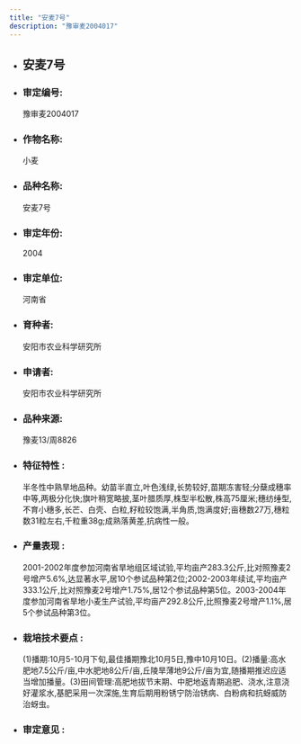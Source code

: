 ```yaml
---
title: "安麦7号"
description: "豫审麦2004017"
---
```

* ## 安麦7号
* ###  审定编号:  
   豫审麦2004017

*  ### 作物名称:  
   小麦

*   ###  品种名称: 
    安麦7号

*   ### 审定年份: 
    2004

*   ### 审定单位:  
    河南省

*   ### 育种者:  
    安阳市农业科学研究所

*   ### 申请者:  
    安阳市农业科学研究所

*   ### 品种来源:  
    豫麦13/周8826

*   ### 特征特性 : 
    半冬性中熟旱地品种。幼苗半直立,叶色浅绿,长势较好,苗期冻害轻;分蘖成穗率中等,两极分化快;旗叶稍宽略披,茎叶腊质厚,株型半松散,株高75厘米;穗纺缍型,不育小穗多,长芒、白壳、白粒,籽粒较饱满,半角质,饱满度好;亩穗数27万,穗粒数31粒左右,千粒重38g;成熟落黄差,抗病性一般。

*   ### 产量表现 : 
    2001-2002年度参加河南省旱地组区域试验,平均亩产283.3公斤,比对照豫麦2号增产5.6%,达显著水平,居10个参试品种第2位;2002-2003年续试,平均亩产333.1公斤,比对照豫麦2号增产1.75%,居12个参试品种第5位。2003-2004年度参加河南省旱地小麦生产试验,平均亩产292.8公斤,比照豫麦2号增产1.1%,居5个参试品种第3位。

*   ### 栽培技术要点 : 
    (1)播期:10月5-10月下旬,最佳播期豫北10月5日,豫中10月10日。(2)播量:高水肥地7.5公斤/亩,中水肥地8公斤/亩,丘陵旱薄地9公斤/亩为宜,随播期推迟应适当增加播量。(3)田间管理:高肥地拔节末期、中肥地返青期追肥、浇水,注意浇好灌浆水,基肥采用一次深施,生育后期用粉锈宁防治锈病、白粉病和抗蚜威防治蚜虫。

*   ### 审定意见 : 
    
